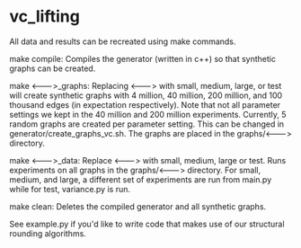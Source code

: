 # vc_lifting

All data and results can be recreated using make commands.

make compile: Compiles the generator (written in c++) so that synthetic graphs can be created.

make <--->_graphs: Replacing <---> with small, medium, large, or test will create synthetic graphs with 4 million, 40 million, 200 million, and 100 thousand edges (in expectation respectively).  Note that not all parameter settings we kept in the 40 million and 200 million experiments. Currently, 5 random graphs are created per parameter setting.  This can be changed in generator/create_graphs_vc.sh.  The graphs are placed in the graphs/<---> directory.

make <--->_data: Replace <---> with small, medium, large or test.  Runs experiments on all graphs in the graphs/<---> directory.  For small, medium, and large, a different set of experiments are run from main.py while for test, variance.py is run.

make clean: Deletes the compiled generator and all synthetic graphs.


See example.py if you'd like to write code that makes use of our structural rounding algorithms.
